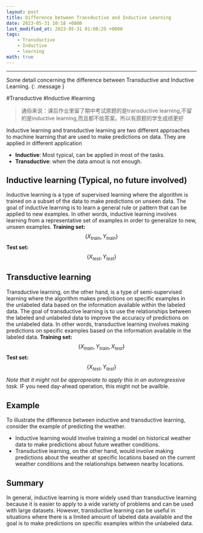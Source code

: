 ```yaml
---
layout: post
title: Difference between Transductive and Inductive Learning
date: 2023-05-31 10:18 +0800
last_modified_at: 2023-05-31 01:08:25 +0800
tags: 
    - Transductive
    - Inductive
    - learning
math: true
---
```


---
Some detail concerning the difference between Transductive and Inductive Learning.
{: .message }

#Transductive #Inductive #learning
> 通俗来说：课后作业里留了期中考试原题的是transductive learning,不留的是inductive learning,而且都不给答案。所以有原题的学生成绩更好

Inductive learning and transductive learning are two different approaches to machine learning that are used to make predictions on data. They are applied in different application
- **Inductive**: Most typical, can be applied in most of the tasks.
- **Transductive**: when the data amout is not enough.

## Inductive learning (Typical, no future involved)
Inductive learning is a type of supervised learning where the algorithm is trained on a subset of the data to make predictions on unseen data. The goal of inductive learning is to learn a general rule or pattern that can be applied to new examples. In other words, inductive learning involves learning from a representative set of examples in order to generalize to new, unseen examples.
**Training set:** 
$$\{X_{train},Y_{train}\}$$
**Test set:**
$$\{X_{test},Y_{test}\}$$
## Transductive learning
Transductive learning, on the other hand, is a type of semi-supervised learning where the algorithm makes predictions on specific examples in the unlabeled data based on the information available within the labeled data. The goal of transductive learning is to use the relationships between the labeled and unlabeled data to improve the accuracy of predictions on the unlabeled data. In other words, transductive learning involves making predictions on specific examples based on the information available in the labeled data.
**Training set:** 
$$\{X_{train},Y_{train},X_{test}\}$$
**Test set:**
$$\{X_{test},Y_{test}\}$$

*Note that it might not be appropreiate to apply this in an autoregressive task.* IF you need day-ahead operation, this might not be availble.
## Example
To illustrate the difference between inductive and transductive learning, consider the example of predicting the weather. 
- Inductive learning would involve training a model on historical weather data to make predictions about future weather conditions. 
- Transductive learning, on the other hand, would involve making predictions about the weather at specific locations based on the current weather conditions and the relationships between nearby locations.

## Summary
In general, inductive learning is more widely used than transductive learning because it is easier to apply to a wide variety of problems and can be used with large datasets. However, transductive learning can be useful in situations where there is a limited amount of labeled data available and the goal is to make predictions on specific examples within the unlabeled data.